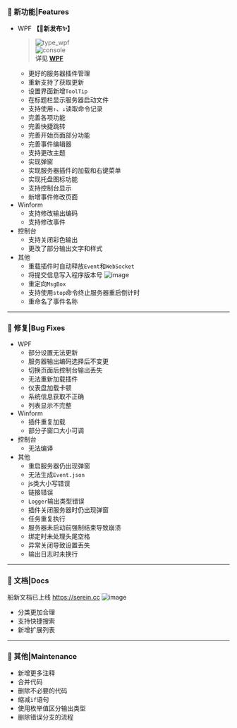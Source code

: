 
### 🚀 新功能|Features

- WPF **【🎉新发布✨】**
  >![type_wpf](https://user-images.githubusercontent.com/103164490/199401604-1be1222c-6af1-448d-b996-82085dac0dd4.png)  
  ![console](https://user-images.githubusercontent.com/103164490/199401841-b9f338a1-ac70-4940-9e04-cbd88a37ac20.png)  
  **详见 [WPF](../Tutorial/DifferentVersions.md)**
  - 更好的服务器插件管理
  - 重新支持了获取更新
  - 设置界面新增`ToolTip`
  - 在标题栏显示服务器启动文件
  - 支持使用`↑`、`↓`读取命令记录
  - 完善各项功能
  - 完善快捷跳转
  - 完善开始页面部分功能
  - 完善事件编辑器
  - 支持更改主题
  - 实现弹窗
  - 实现服务器插件的加载和右键菜单
  - 实现托盘图标功能
  - 支持控制台显示
  - 新增事件修改页面
- Winform
  - 支持修改输出编码
  - 支持修改事件
- 控制台
  - 支持关闭彩色输出
  - 更改了部分输出文字和样式
- 其他
  - 重载插件时自动释放`Event`和`WebSocket`
  - 将提交信息写入程序版本号
    ![image](https://user-images.githubusercontent.com/103164490/199402282-bfd22f9d-51b3-4a6d-8d80-1a73c552c948.png)
  - 重定向`MsgBox`
  - 支持使用`stop`命令终止服务器重启倒计时
  - 重命名了事件名称

---

### 🐛 修复|Bug Fixes

- WPF
  - 部分设置无法更新
  - 服务器输出编码选择后不变更
  - 切换页面后控制台输出丢失
  - 无法重新加载插件
  - 仪表盘加载卡顿
  - 系统信息获取不正确
  - 列表显示不完整
- Winform
  - 插件重复加载
  - 部分子窗口大小可调
- 控制台
  - 无法编译
- 其他
  - 重启服务器仍出现弹窗
  - 无法生成`Event.json`
  - js类大小写错误
  - 链接错误
  - `Logger`输出类型错误
  - 插件关闭服务器时仍出现弹窗
  - 任务重复执行
  - 服务器未启动前强制结束导致崩溃
  - 绑定时未处理头尾空格
  - 异常关闭导致设置丢失
  - 输出日志时未换行

---

### 📃 文档|Docs

船新文档已上线 <https://serein.cc>
![image](https://user-images.githubusercontent.com/103164490/199998049-65ab45ee-e021-4bf8-baa4-f551e5b153a4.png)

- 分类更加合理
- 支持快捷搜索
- 新增扩展列表

---

### 🧰 其他|Maintenance

- 新增更多注释
- 合并代码
- 删除不必要的代码
- 缩减`if`语句
- 使用枚举值区分输出类型
- 删除错误分支的流程
